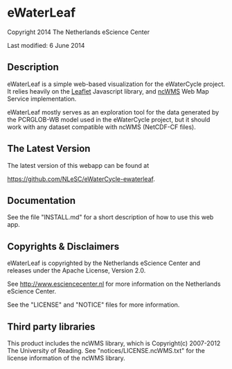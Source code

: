 eWaterLeaf
======================

Copyright 2014 The Netherlands eScience Center

Last modified: 6 June 2014


Description
-----------

eWaterLeaf is a simple web-based visualization for the eWaterCycle project. It relies heavily on the [Leaflet](www.leaflet.com) Javascript library, and [ncWMS](http://www.resc.rdg.ac.uk/trac/ncWMS/) Web Map Service implementation.

eWaterLeaf mostly serves as an exploration tool for the data generated by the PCRGLOB-WB model used in the eWaterCycle project, but it should work with any dataset compatible with ncWMS (NetCDF-CF files).

The Latest Version
------------------

The latest version of this webapp can be found at

<https://github.com/NLeSC/eWaterCycle-ewaterleaf>.


Documentation
-------------

See the file "INSTALL.md" for a short description of how to use this web app.


Copyrights & Disclaimers
------------------------

eWaterLeaf is copyrighted by the Netherlands eScience Center and 
releases under the Apache License, Version 2.0.

See <http://www.esciencecenter.nl> for more information on the 
Netherlands eScience Center.

See the "LICENSE" and "NOTICE" files for more information.
 
Third party libraries
---------------------

This product includes the ncWMS library, which is Copyright(c) 2007-2012 The University of Reading. See "notices/LICENSE.ncWMS.txt" for the license information of the ncWMS library.